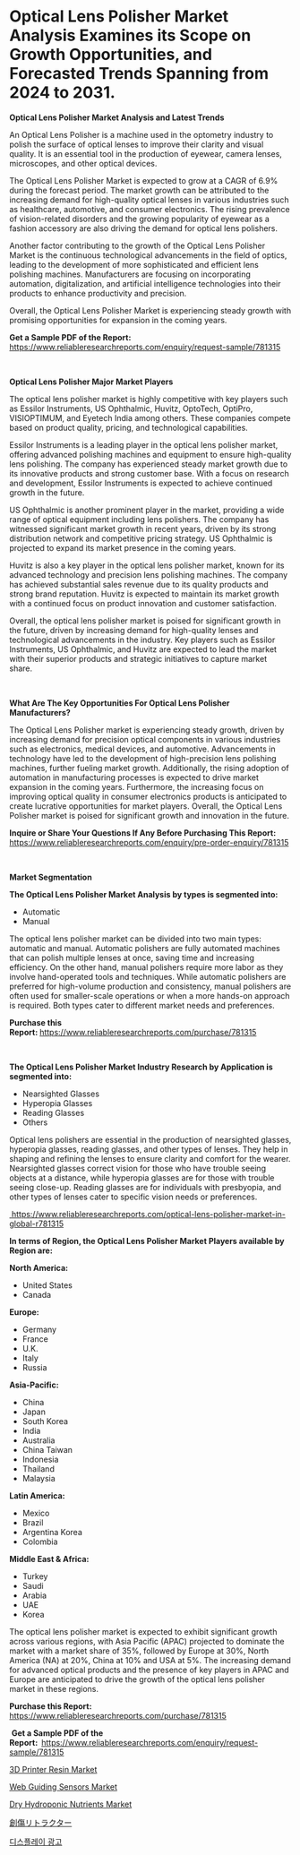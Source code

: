 <p><h1>Optical Lens Polisher Market Analysis Examines its Scope on Growth Opportunities, and Forecasted Trends Spanning from 2024 to 2031.</h1></p><p><strong>Optical Lens Polisher Market Analysis and Latest Trends</strong></p>
<p><p>An Optical Lens Polisher is a machine used in the optometry industry to polish the surface of optical lenses to improve their clarity and visual quality. It is an essential tool in the production of eyewear, camera lenses, microscopes, and other optical devices.</p><p>The Optical Lens Polisher Market is expected to grow at a CAGR of 6.9% during the forecast period. The market growth can be attributed to the increasing demand for high-quality optical lenses in various industries such as healthcare, automotive, and consumer electronics. The rising prevalence of vision-related disorders and the growing popularity of eyewear as a fashion accessory are also driving the demand for optical lens polishers.</p><p>Another factor contributing to the growth of the Optical Lens Polisher Market is the continuous technological advancements in the field of optics, leading to the development of more sophisticated and efficient lens polishing machines. Manufacturers are focusing on incorporating automation, digitalization, and artificial intelligence technologies into their products to enhance productivity and precision.</p><p>Overall, the Optical Lens Polisher Market is experiencing steady growth with promising opportunities for expansion in the coming years.</p></p>
<p><strong>Get a Sample PDF of the Report:&nbsp;</strong> <a href="https://www.reliableresearchreports.com/enquiry/request-sample/781315">https://www.reliableresearchreports.com/enquiry/request-sample/781315</a></p>
<p>&nbsp;</p>
<p><strong>Optical Lens Polisher Major Market Players</strong></p>
<p><p>The optical lens polisher market is highly competitive with key players such as Essilor Instruments, US Ophthalmic, Huvitz, OptoTech, OptiPro, VISIOPTIMUM, and Eyetech India among others. These companies compete based on product quality, pricing, and technological capabilities.</p><p>Essilor Instruments is a leading player in the optical lens polisher market, offering advanced polishing machines and equipment to ensure high-quality lens polishing. The company has experienced steady market growth due to its innovative products and strong customer base. With a focus on research and development, Essilor Instruments is expected to achieve continued growth in the future.</p><p>US Ophthalmic is another prominent player in the market, providing a wide range of optical equipment including lens polishers. The company has witnessed significant market growth in recent years, driven by its strong distribution network and competitive pricing strategy. US Ophthalmic is projected to expand its market presence in the coming years.</p><p>Huvitz is also a key player in the optical lens polisher market, known for its advanced technology and precision lens polishing machines. The company has achieved substantial sales revenue due to its quality products and strong brand reputation. Huvitz is expected to maintain its market growth with a continued focus on product innovation and customer satisfaction.</p><p>Overall, the optical lens polisher market is poised for significant growth in the future, driven by increasing demand for high-quality lenses and technological advancements in the industry. Key players such as Essilor Instruments, US Ophthalmic, and Huvitz are expected to lead the market with their superior products and strategic initiatives to capture market share.</p></p>
<p>&nbsp;</p>
<p><strong>What Are The Key Opportunities For Optical Lens Polisher Manufacturers?</strong></p>
<p><p>The Optical Lens Polisher market is experiencing steady growth, driven by increasing demand for precision optical components in various industries such as electronics, medical devices, and automotive. Advancements in technology have led to the development of high-precision lens polishing machines, further fueling market growth. Additionally, the rising adoption of automation in manufacturing processes is expected to drive market expansion in the coming years. Furthermore, the increasing focus on improving optical quality in consumer electronics products is anticipated to create lucrative opportunities for market players. Overall, the Optical Lens Polisher market is poised for significant growth and innovation in the future.</p></p>
<p><strong>Inquire or Share Your Questions If Any Before Purchasing This Report:</strong> <a href="https://www.reliableresearchreports.com/enquiry/pre-order-enquiry/781315">https://www.reliableresearchreports.com/enquiry/pre-order-enquiry/781315</a></p>
<p>&nbsp;</p>
<p><strong>Market Segmentation</strong></p>
<p><strong>The Optical Lens Polisher Market Analysis by types is segmented into:</strong></p>
<p><ul><li>Automatic</li><li>Manual</li></ul></p>
<p><p>The optical lens polisher market can be divided into two main types: automatic and manual. Automatic polishers are fully automated machines that can polish multiple lenses at once, saving time and increasing efficiency. On the other hand, manual polishers require more labor as they involve hand-operated tools and techniques. While automatic polishers are preferred for high-volume production and consistency, manual polishers are often used for smaller-scale operations or when a more hands-on approach is required. Both types cater to different market needs and preferences.</p></p>
<p><strong>Purchase this Report:&nbsp;</strong><a href="https://www.reliableresearchreports.com/purchase/781315">https://www.reliableresearchreports.com/purchase/781315</a></p>
<p>&nbsp;</p>
<p><strong>The Optical Lens Polisher Market Industry Research by Application is segmented into:</strong></p>
<p><ul><li>Nearsighted Glasses</li><li>Hyperopia Glasses</li><li>Reading Glasses</li><li>Others</li></ul></p>
<p><p>Optical lens polishers are essential in the production of nearsighted glasses, hyperopia glasses, reading glasses, and other types of lenses. They help in shaping and refining the lenses to ensure clarity and comfort for the wearer. Nearsighted glasses correct vision for those who have trouble seeing objects at a distance, while hyperopia glasses are for those with trouble seeing close-up. Reading glasses are for individuals with presbyopia, and other types of lenses cater to specific vision needs or preferences.</p></p>
<p><a href="https://www.reliableresearchreports.com/optical-lens-polisher-market-in-global-r781315">&nbsp;https://www.reliableresearchreports.com/optical-lens-polisher-market-in-global-r781315</a></p>
<p><strong>In terms of Region, the Optical Lens Polisher Market Players available by Region are:</strong></p>
<p>
    <p> <strong> North America: </strong>
        <ul>
            <li>United States</li>
            <li>Canada</li>
        </ul>
        </p> 
    <p> <strong> Europe: </strong>
        <ul>
            <li>Germany</li>
            <li>France</li>
            <li>U.K.</li>
            <li>Italy</li>
            <li>Russia</li>
        </ul>
        </p> 
    <p> <strong> Asia-Pacific: </strong>
        <ul>
            <li>China</li>
            <li>Japan</li>
            <li>South Korea</li>
            <li>India</li>
            <li>Australia</li>
            <li>China Taiwan</li>
            <li>Indonesia</li>
            <li>Thailand</li>
            <li>Malaysia</li>
        </ul>
        </p> 
    <p> <strong> Latin America: </strong>
        <ul>
            <li>Mexico</li>
            <li>Brazil</li>
            <li>Argentina Korea</li>
            <li>Colombia</li>
        </ul>
        </p> 
    <p> <strong> Middle East & Africa: </strong>
        <ul>
            <li>Turkey</li>
            <li>Saudi</li>
            <li>Arabia</li>
            <li>UAE</li>
            <li>Korea</li>
        </ul>
    </p>
    </p>
<p><p>The optical lens polisher market is expected to exhibit significant growth across various regions, with Asia Pacific (APAC) projected to dominate the market with a market share of 35%, followed by Europe at 30%, North America (NA) at 20%, China at 10% and USA at 5%. The increasing demand for advanced optical products and the presence of key players in APAC and Europe are anticipated to drive the growth of the optical lens polisher market in these regions.</p></p>
<p><strong>Purchase this Report: </strong><a href="https://www.reliableresearchreports.com/purchase/781315">https://www.reliableresearchreports.com/purchase/781315</a></p>
<p>&nbsp;<strong>Get a Sample PDF of the Report:&nbsp;&nbsp;</strong><a href="https://www.reliableresearchreports.com/enquiry/request-sample/781315">https://www.reliableresearchreports.com/enquiry/request-sample/781315</a></p>
<p><strong></strong></p>
<p><p><a href="https://issuu.com/reportprime-2/docs/3d-printer-resin-market-size-2030.pptx">3D Printer Resin Market</a></p><p><a href="https://github.com/juancolorado15/Market-Research-Report-List-2/blob/main/web-guiding-sensors-market.md">Web Guiding Sensors Market</a></p><p><a href="https://issuu.com/reportprime-2/docs/dry-hydroponic-nutrients-market-size-2030.pptx">Dry Hydroponic Nutrients Market</a></p><p><a href="https://github.com/EmoryYundt1935/Market-Research-Report-List-1/blob/main/865117431198.md">創傷リトラクター</a></p><p><a href="https://medium.com/@axintepreda1/%EB%94%94%EC%8A%A4%ED%94%8C%EB%A0%88%EC%9D%B4-%EA%B4%91%EA%B3%A0-%EC%8B%9C%EC%9E%A5-2031%EB%85%84%EA%B9%8C%EC%A7%80%EC%9D%98-%ED%8A%B8%EB%A0%8C%EB%93%9C-%EC%98%88%EC%B8%A1-%EB%B0%8F-%EA%B2%BD%EC%9F%81-%EB%B6%84%EC%84%9D-33b53ba4699a">디스플레이 광고</a></p></p>